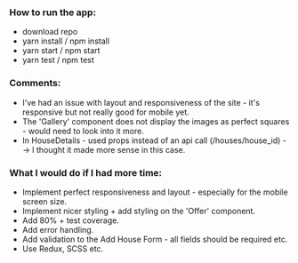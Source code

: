 ### How to run the app:
* download repo
* yarn install / npm install
* yarn start / npm start
* yarn test / npm test

### Comments:
* I've had an issue with layout and responsiveness of the site - it's responsive but not really good for mobile yet.
* The 'Gallery' component does not display the images as perfect squares - would need to look into it more.
* In HouseDetails - used props instead of an api call (/houses/house_id) --> I thought it made more sense in this case.

### What I would do if I had more time:
* Implement perfect responsiveness and layout - especially for the mobile screen size.
* Implement nicer styling + add styling on the 'Offer' component.
* Add 80% + test coverage.
* Add error handling.
* Add validation to the Add House Form - all fields should be required etc.
* Use Redux, SCSS etc.